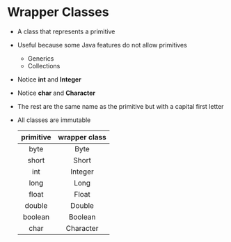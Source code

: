 # Wrapper Classes
* A class that represents a primitive
* Useful because some Java features do not allow primitives
  * Generics
  * Collections
* Notice **int** and **Integer**
* Notice **char** and **Character**
* The rest are the same name as the primitive but with a capital first letter
* All classes are immutable



  | primitive | wrapper class |
  |:---------:|:-------------:|
  |    byte   |      Byte     |
  |   short   |     Short     |
  |    int    |    Integer    |
  |    long   |      Long     |
  |   float   |     Float     |
  |   double  |     Double    |
  |  boolean  |    Boolean    |
  |    char   |   Character   |
